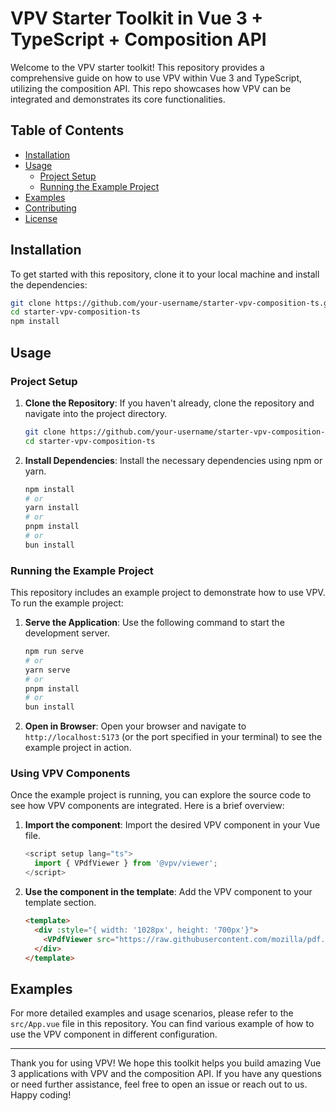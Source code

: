 # VPV Starter Toolkit in Vue 3 + TypeScript + Composition API

Welcome to the VPV starter toolkit! This repository provides a comprehensive guide on how to use VPV within Vue 3 and TypeScript, utilizing the composition API. This repo showcases how VPV can be integrated and demonstrates its core functionalities.

## Table of Contents
- [Installation](#installation)
- [Usage](#usage)
  - [Project Setup](#project-setup)
  - [Running the Example Project](#running-the-example-project)
- [Examples](#examples)
- [Contributing](#contributing)
- [License](#license)

## Installation

To get started with this repository, clone it to your local machine and install the dependencies:

```bash
git clone https://github.com/your-username/starter-vpv-composition-ts.git
cd starter-vpv-composition-ts
npm install
```

## Usage

### Project Setup

1. **Clone the Repository**: If you haven't already, clone the repository and navigate into the project directory.

    ```bash
    git clone https://github.com/your-username/starter-vpv-composition-ts.git
    cd starter-vpv-composition-ts
    ```

2. **Install Dependencies**: Install the necessary dependencies using npm or yarn.

    ```bash
    npm install
    # or
    yarn install
    # or
    pnpm install
    # or
    bun install
    ```

### Running the Example Project

This repository includes an example project to demonstrate how to use VPV. To run the example project:

1. **Serve the Application**: Use the following command to start the development server.

    ```bash
    npm run serve
    # or
    yarn serve
    # or
    pnpm install
    # or
    bun install
    ```

2. **Open in Browser**: Open your browser and navigate to `http://localhost:5173` (or the port specified in your terminal) to see the example project in action.

### Using VPV Components

Once the example project is running, you can explore the source code to see how VPV components are integrated. Here is a brief overview:

1. **Import the component**: Import the desired VPV component in your Vue file.

    ```typescript
    <script setup lang="ts">
      import { VPdfViewer } from '@vpv/viewer';
    </script>
    ```

2. **Use the component in the template**: Add the VPV component to your template section.

    ```html
    <template>
      <div :style="{ width: '1028px', height: '700px'}">
        <VPdfViewer src="https://raw.githubusercontent.com/mozilla/pdf.js/ba2edeae/web/compressed.tracemonkey-pldi-09.pdf" />
      </div>
    </template>
    ```

## Examples

For more detailed examples and usage scenarios, please refer to the `src/App.vue` file in this repository. You can find various example of how to use the VPV component in different configuration.

---

Thank you for using VPV! We hope this toolkit helps you build amazing Vue 3 applications with VPV and the composition API. If you have any questions or need further assistance, feel free to open an issue or reach out to us. Happy coding!